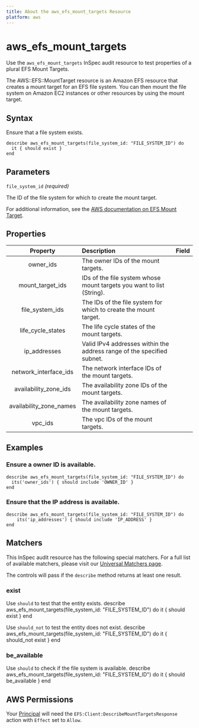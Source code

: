 ```yaml
---
title: About the aws_efs_mount_targets Resource
platform: aws
---
```


# aws\_efs\_mount\_targets

Use the `aws_efs_mount_targets` InSpec audit resource to test properties of a plural EFS Mount Targets.

The AWS::EFS::MountTarget resource is an Amazon EFS resource that creates a mount target for an EFS file system. You can then mount the file system on Amazon EC2 instances or other resources by using the mount target.

## Syntax

Ensure that a file system exists.

    describe aws_efs_mount_targets(file_system_id: "FILE_SYSTEM_ID") do
      it { should exist }
    end

## Parameters

`file_system_id` _(required)_

The ID of the file system for which to create the mount target.

For additional information, see the [AWS documentation on EFS Mount Target](https://docs.aws.amazon.com/AWSCloudFormation/latest/UserGuide/aws-resource-efs-mounttarget.html).

## Properties

| Property | Description | Field |
| :---: | :--- | :---: |
| owner_ids | The owner IDs of the mount targets. |
| mount_target_ids | IDs of the file system whose mount targets you want to list (String). |
| file_system_ids | The IDs of the file system for which to create the mount target. |
| life_cycle_states | The life cycle states of the mount targets. |
| ip_addresses | Valid IPv4 addresses within the address range of the specified subnet. |
| network_interface_ids | The network interface IDs of the mount targets. |
| availability_zone_ids | The availability zone IDs of the mount targets. |
| availability_zone_names | The availability zone names of the mount targets. |
| vpc_ids | The vpc IDs of the mount targets. |

## Examples

### Ensure a owner ID is available.

    describe aws_efs_mount_targets(file_system_id: "FILE_SYSTEM_ID") do
      its('owner_ids') { should include 'OWNER_ID' }
    end

### Ensure that the IP address is available.

    describe aws_efs_mount_targets(file_system_id: "FILE_SYSTEM_ID") do
        its('ip_addresses') { should include 'IP_ADDRESS' }
    end

## Matchers

This InSpec audit resource has the following special matchers. For a full list of available matchers, please visit our [Universal Matchers page](https://www.inspec.io/docs/reference/matchers/).

The controls will pass if the `describe` method returns at least one result.

### exist

Use `should` to test that the entity exists.
    describe aws_efs_mount_targets(file_system_id: "FILE_SYSTEM_ID") do
      it { should exist }
    end

Use `should_not` to test the entity does not exist.
    describe aws_efs_mount_targets(file_system_id: "FILE_SYSTEM_ID") do
      it { should_not exist }
    end

### be_available

Use `should` to check if the file system is available.
    describe aws_efs_mount_targets(file_system_id: "FILE_SYSTEM_ID") do
      it { should be_available }
    end

## AWS Permissions

Your [Principal](https://docs.aws.amazon.com/IAM/latest/UserGuide/intro-structure.html#intro-structure-principal) will need the `EFS:Client:DescribeMountTargetsResponse` action with `Effect` set to `Allow`.
